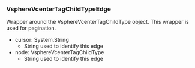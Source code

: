 ### VsphereVcenterTagChildTypeEdge
Wrapper around the VsphereVcenterTagChildType object. This wrapper is used for pagination.

- cursor: System.String
  - String used to identify this edge
- node: VsphereVcenterTagChildType
  - String used to identify this edge
